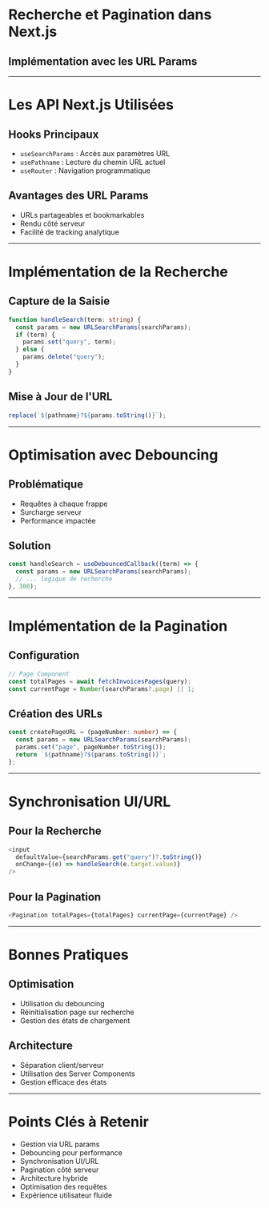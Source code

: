 # Recherche et Pagination dans Next.js

## Implémentation avec les URL Params

---

# Les API Next.js Utilisées

## Hooks Principaux

- `useSearchParams` : Accès aux paramètres URL
- `usePathname` : Lecture du chemin URL actuel
- `useRouter` : Navigation programmatique

## Avantages des URL Params

- URLs partageables et bookmarkables
- Rendu côté serveur
- Facilité de tracking analytique

---

# Implémentation de la Recherche

## Capture de la Saisie

```typescript
function handleSearch(term: string) {
  const params = new URLSearchParams(searchParams);
  if (term) {
    params.set("query", term);
  } else {
    params.delete("query");
  }
}
```

## Mise à Jour de l'URL

```typescript
replace(`${pathname}?${params.toString()}`);
```

---

# Optimisation avec Debouncing

## Problématique

- Requêtes à chaque frappe
- Surcharge serveur
- Performance impactée

## Solution

```typescript
const handleSearch = useDebouncedCallback((term) => {
  const params = new URLSearchParams(searchParams);
  // ... logique de recherche
}, 300);
```

---

# Implémentation de la Pagination

## Configuration

```typescript
// Page Component
const totalPages = await fetchInvoicesPages(query);
const currentPage = Number(searchParams?.page) || 1;
```

## Création des URLs

```typescript
const createPageURL = (pageNumber: number) => {
  const params = new URLSearchParams(searchParams);
  params.set("page", pageNumber.toString());
  return `${pathname}?${params.toString()}`;
};
```

---

# Synchronisation UI/URL

## Pour la Recherche

```typescript
<input
  defaultValue={searchParams.get("query")?.toString()}
  onChange={(e) => handleSearch(e.target.value)}
/>
```

## Pour la Pagination

```typescript
<Pagination totalPages={totalPages} currentPage={currentPage} />
```

---

# Bonnes Pratiques

## Optimisation

- Utilisation du debouncing
- Réinitialisation page sur recherche
- Gestion des états de chargement

## Architecture

- Séparation client/serveur
- Utilisation des Server Components
- Gestion efficace des états

---

# Points Clés à Retenir

- Gestion via URL params
- Debouncing pour performance
- Synchronisation UI/URL
- Pagination côté serveur
- Architecture hybride
- Optimisation des requêtes
- Expérience utilisateur fluide
